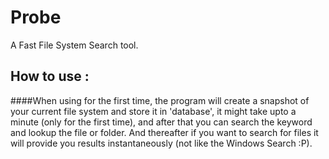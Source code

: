 # Probe
A Fast File System Search tool.


## How to use :
  ####When using for the first time, the program will create a snapshot of your current file system and store it in 'database', it might take   upto a minute (only for the first time), and after that you can search the keyword and lookup the file or folder. And thereafter if you   want to search for files it will provide you results instantaneously (not like the Windows Search :P).
